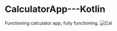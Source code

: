 # CalculatorApp---Kotlin
Functioning calculator app, fully functioning.
![Cal](https://user-images.githubusercontent.com/23078894/145737688-bbbca65a-22e8-43f3-a8a5-1f717e87ca14.gif)
